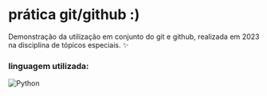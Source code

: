 # prática git/github :)
<div align=justify>
  Demonstração da utilização em conjunto do git e github, realizada em 2023 na disciplina de tópicos especiais. ✨
</div>

### linguagem utilizada:
![Python](https://img.shields.io/badge/python-3670A0?style=for-the-badge&logo=python&logoColor=ffdd54)

